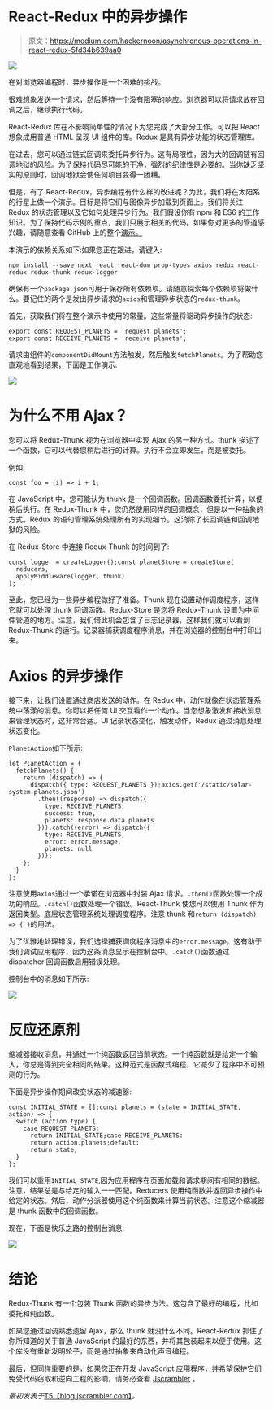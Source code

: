 # React-Redux 中的异步操作

> 原文：<https://medium.com/hackernoon/asynchronous-operations-in-react-redux-5fd34b639aa0>

[![](img/98f2e3b605a2b71a73a3c67f1c8fec2a.png)](https://blog.jscrambler.com/asynchronous-operations-in-react-redux/?utm_source=medium.com&utm_medium=referral)

在对浏览器编程时，异步操作是一个困难的挑战。

很难想象发送一个请求，然后等待一个没有阻塞的响应。浏览器可以将请求放在回调之后，继续执行代码。

React-Redux 库在不影响简单性的情况下为您完成了大部分工作。可以把 React 想象成用普通 HTML 呈现 UI 组件的库。Redux 是具有异步功能的状态管理库。

在过去，您可以通过链式回调来委托异步行为。这有局限性，因为大的回调链有回调地狱的风险。为了保持代码尽可能的干净，强烈的纪律性是必要的。当你缺乏坚实的原则时，回调地狱会使任何项目变得一团糟。

但是，有了 React-Redux，异步编程有什么样的改进呢？为此，我们将在太阳系的行星上做一个演示。目标是将它们与图像异步加载到页面上。我们将关注 Redux 的状态管理以及它如何处理异步行为。我们假设你有 npm 和 ES6 的工作知识。为了保持代码示例的重点，我们只展示相关的代码。如果你对更多的管道感兴趣，请随意查看 GitHub 上的整个[演示。](https://github.com/JscramblerBlog/async-operations-react-redux)

本演示的依赖关系如下:如果您正在跟进，请键入:

```
npm install --save next react react-dom prop-types axios redux react-redux redux-thunk redux-logger
```

确保有一个`package.json`可用于保存所有依赖项。请随意探索每个依赖项将做什么。要记住的两个是发出异步请求的`axios`和管理异步状态的`redux-thunk`。

首先，获取我们将在整个演示中使用的常量。这些常量将驱动异步操作的状态:

```
export const REQUEST_PLANETS = 'request planets';
export const RECEIVE_PLANETS = 'receive planets';
```

请求由组件的`componentDidMount`方法触发，然后触发`fetchPlanets`。为了帮助您直观地看到结果，下面是工作演示:

![](img/8fdfba9504fc7b4787bc9cbbe96a9694.png)

# 为什么不用 Ajax？

您可以将 Redux-Thunk 视为在浏览器中实现 Ajax 的另一种方式。thunk 描述了一个函数，它可以代替您稍后进行的计算。执行不会立即发生，而是被委托。

例如:

```
const foo = (i) => i + 1;
```

在 JavaScript 中，您可能认为 thunk 是一个回调函数。回调函数委托计算，以便稍后执行。在 Redux-Thunk 中，您仍然使用同样的回调概念，但是以一种抽象的方式。Redux 的语句管理系统处理所有的实现细节。这消除了长回调链和回调地狱的风险。

在 Redux-Store 中连接 Redux-Thunk 的时间到了:

```
const logger = createLogger();const planetStore = createStore(
  reducers,
  applyMiddleware(logger, thunk)
);
```

至此，您已经为一些异步编程做好了准备。Thunk 现在设置动作调度程序，这样它就可以处理 thunk 回调函数。Redux-Store 是您将 Redux-Thunk 设置为中间件管道的地方。注意，我们借此机会包含了日志记录器，这样我们就可以看到 Redux-Thunk 的运行。记录器捕获调度程序消息，并在浏览器的控制台中打印出来。

# Axios 的异步操作

接下来，让我们设置通过商店发送的动作。在 Redux 中，动作就像在状态管理系统中荡漾的消息。你可以把任何 UI 交互看作一个动作。当您想象激发和接收消息来管理状态时，这非常合适。UI 记录状态变化，触发动作，Redux 通过消息处理状态变化。

`PlanetAction`如下所示:

```
let PlanetAction = {
  fetchPlanets() {
    return (dispatch) => {
      dispatch({ type: REQUEST_PLANETS });axios.get('/static/solar-system-planets.json')
        .then((response) => dispatch({
          type: RECEIVE_PLANETS,
          success: true,
          planets: response.data.planets
        })).catch((error) => dispatch({
          type: RECEIVE_PLANETS,
          error: error.message,
          planets: null
        }));
    };
  }
};
```

注意使用`axios`通过一个承诺在浏览器中封装 Ajax 请求。`.then()`函数处理一个成功的响应。`.catch()`函数处理一个错误。React-Thunk 使您可以使用 Thunk 作为返回类型。底层状态管理系统处理调度程序。注意 thunk 和`return (dispatch) => { }`的用法。

为了优雅地处理错误，我们选择捕获调度程序消息中的`error.message`。这有助于我们调试应用程序，因为这条消息显示在控制台中。`.catch()`函数通过 dispatcher 回调函数启用错误处理。

控制台中的消息如下所示:

![](img/02c1789523466eb3b19a2fbbb1481370.png)

# 反应还原剂

缩减器接收消息，并通过一个纯函数返回当前状态。一个纯函数就是给定一个输入，你总是得到完全相同的结果。这种范式是函数式编程，它减少了程序中不可预测的行为。

下面是异步操作期间改变状态的减速器:

```
const INITIAL_STATE = [];const planets = (state = INITIAL_STATE, action) => {
  switch (action.type) {
    case REQUEST_PLANETS:
      return INITIAL_STATE;case RECEIVE_PLANETS:
      return action.planets;default:
      return state;
  }
};
```

我们可以重用`INITIAL_STATE`,因为应用程序在页面加载和请求期间有相同的数据。注意，结果总是与给定的输入一一匹配。Reducers 使用纯函数并返回异步操作中给定的状态。然后，动作分派器使用这个纯函数来计算当前状态。注意这个缩减器是 thunk 函数中的回调函数。

现在，下面是快乐之路的控制台消息:

![](img/d4cc2954c72065109d4e09cb6c6ed431.png)

# 结论

Redux-Thunk 有一个包装 Thunk 函数的异步方法。这包含了最好的编程，比如委托和纯函数。

如果您通过回调熟悉遗留 Ajax，那么 thunk 就没什么不同。React-Redux 抓住了你所知道的关于普通 JavaScript 的最好的东西，并将其包装起来以便于使用。这个库没有重新发明轮子，而是通过抽象来自动化声音编程。

最后，但同样重要的是，如果您正在开发 JavaScript 应用程序，并希望保护它们免受代码窃取和逆向工程的影响，请务必查看 [Jscrambler](https://jscrambler.com/code-integrity?utm_source=blog.jscrambler.com&utm_medium=referral) 。

*最初发表于*[T5【blog.jscrambler.com】](https://blog.jscrambler.com/asynchronous-operations-in-react-redux/?utm_source=medium.com&utm_medium=referral)*。*